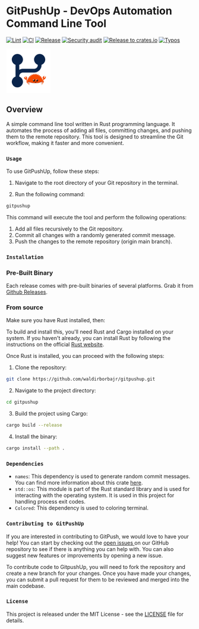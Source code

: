 # GitPushUp - DevOps Automation Command Line Tool

[![Lint](https://github.com/waldirborbajr/gitpushup/actions/workflows/linter.yaml/badge.svg)](https://github.com/waldirborbajr/gitpushup/actions/workflows/linter.yaml)
[![CI](https://github.com/waldirborbajr/gitpushup/actions/workflows/ci.yaml/badge.svg)](https://github.com/waldirborbajr/gitpushup/actions/workflows/ci.yaml)
[![Release](https://github.com/waldirborbajr/gitpushup/actions/workflows/release.yaml/badge.svg)](https://github.com/waldirborbajr/gitpushup/actions/workflows/release.yaml)
[![Security audit](https://github.com/waldirborbajr/gitpushup/actions/workflows/audit.yaml/badge.svg)](https://github.com/waldirborbajr/gitpushup/actions/workflows/audit.yaml)
[![Release to crates.io](https://github.com/waldirborbajr/gitpushup/actions/workflows/crates.yaml/badge.svg)](https://github.com/waldirborbajr/gitpushup/actions/workflows/crates.yaml)
[![Typos](https://github.com/waldirborbajr/gitpushup/actions/workflows/typos.yaml/badge.svg)](https://github.com/waldirborbajr/gitpushup/actions/workflows/typos.yaml)

<p>
  <img src="./.assets/gitpush-logo.png" width="120", height="120"/>
  <br>
</p>

## Overview

A simple command line tool written in Rust programming language. It automates the process of adding all files, committing changes, and pushing them to the remote repository. This tool is designed to streamline the Git workflow, making it faster and more convenient.

### `Usage`

To use GitPushUp, follow these steps:

1. Navigate to the root directory of your Git repository in the terminal.

2. Run the following command:

```bash
gitpushup
```

This command will execute the tool and perform the following operations:

1. Add all files recursively to the Git repository.
2. Commit all changes with a randomly generated commit message.
3. Push the changes to the remote repository (origin main branch).

### `Installation`

### Pre-Built Binary

Each release comes with pre-built binaries of several platforms. Grab it from [Github Releases](https://github.com/waldirborbajr/gitpush/releases).

### From source

Make sure you have Rust installed, then:

To build and install this, you'll need Rust and Cargo installed on your system. If you haven't already, you can install Rust by following the instructions on the official [Rust website](https://www.rust-lang.org/tools/install).

Once Rust is installed, you can proceed with the following steps:

1. Clone the repository:

```bash
git clone https://github.com/waldirborbajr/gitpushup.git
```

2. Navigate to the project directory:

```bash
cd gitpushup
```

3. Build the project using Cargo:

```bash
cargo build --release
```

4. Install the binary:

```bash
cargo install --path .
```

### `Dependencies`

- `names`: This dependency is used to generate random commit messages. You can find more information about this crate [here](https://crates.io/crates/names).
- `std::os`: This module is part of the Rust standard library and is used for interacting with the operating system. It is used in this project for handling process exit codes.
- `Colored`: This dependency is used to coloring terminal.

### `Contributing to GitPushUp`

If you are interested in contributing to GitPush, we would love to have your help! You can start by checking out the [ open issues ](https://github.com/waldirborbajr/gitpushup/issues) on our GitHub repository to see if there is anything you can help with. You can also suggest new features or improvements by opening a new issue.

To contribute code to GitpushUp, you will need to fork the repository and create a new branch for your changes. Once you have made your changes, you can submit a pull request for them to be reviewed and merged into the main codebase.

### `License`

This project is released under the MIT License - see the [LICENSE](LICENSE) file for details.
